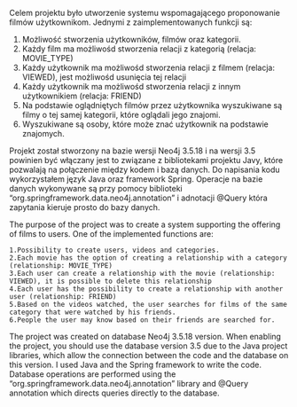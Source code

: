 Celem projektu było utworzenie systemu wspomagającego proponowanie filmów użytkownikom. 
Jednymi z zaimplementowanych funkcji są:
1. Możliwość stworzenia użytkowników, filmów oraz kategorii.
2. Każdy film ma możliwośd stworzenia relacji z kategorią (relacja: MOVIE_TYPE)
3. Każdy użytkownik ma możliwośd stworzenia relacji z filmem (relacja: VIEWED), jest możliwośd usunięcia tej relacji
4. Każdy użytkownik ma możliwośd stworzenia relacji z innym użytkownikiem (relacja: FRIEND)
5. Na podstawie oglądniętych filmów przez użytkownika wyszukiwane są filmy o tej samej kategorii, które oglądali jego znajomi.
6. Wyszukiwane są osoby, które może znać użytkownik na podstawie znajomych. 

Projekt został stworzony na bazie wersji Neo4j 3.5.18 i na wersji 3.5 powinien być włączany jest to związane z bibliotekami projektu Javy, które pozwalają na połączenie między kodem i bazą danych. Do napisania kodu wykorzystałem język Java oraz framework Spring. Operacje na bazie danych wykonywane są przy pomocy biblioteki “org.springframework.data.neo4j.annotation” i adnotacji @Query która zapytania kieruje prosto do bazy danych.



The purpose of the project was to create a system supporting the offering of films to users. One of the implemented functions are:

    1.Possibility to create users, videos and categories.
    2.Each movie has the option of creating a relationship with a category (relationship: MOVIE_TYPE)
    3.Each user can create a relationship with the movie (relationship: VIEWED), it is possible to delete this relationship
    4.Each user has the possibility to create a relationship with another user (relationship: FRIEND)
    5.Based on the videos watched, the user searches for films of the same category that were watched by his friends.
    6.People the user may know based on their friends are searched for.

The project was created on database Neo4j 3.5.18 version. When enabling the project, you should use the database version 3.5 due to the Java project libraries, which allow the connection between the code and the database on this version. 
I used Java and the Spring framework to write the code. Database operations are performed using the “org.springframework.data.neo4j.annotation” library and @Query annotation which directs queries directly to the database. 
